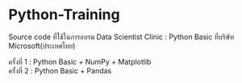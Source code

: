 # Python-Training
Source code ที่ใช้ในการอบรม Data Scientist Clinic : Python Basic ที่บริษัท Microsoft(ประเทศไทย) <br/>

ครั้งที่ 1 : Python Basic + NumPy + Matplotlib <br/>
ครั้งที่ 2 : Python Basic + Pandas <br/>
